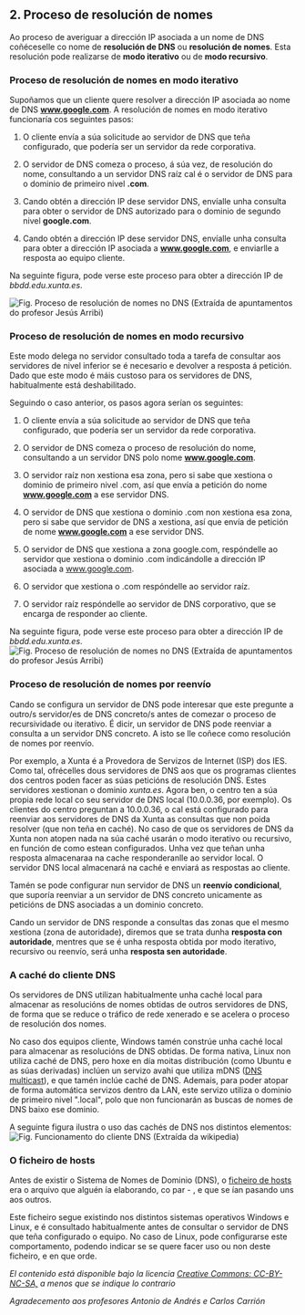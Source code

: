 ﻿
## 2. Proceso de resolución de nomes

Ao proceso de averiguar a dirección IP asociada a un nome de DNS coñéceselle co nome de **resolución de DNS** ou **resolución de nomes**. Esta resolución pode realizarse de **modo iterativo** ou de **modo recursivo**.

### Proceso de resolución de nomes en modo iterativo

Supoñamos que un cliente quere resolver a dirección IP asociada ao nome de DNS **www.google.com**. A resolución de nomes en modo iterativo funcionaría cos seguintes pasos:

1.  O cliente envía a súa solicitude ao servidor de DNS que teña configurado, que podería ser un servidor da rede corporativa.
    
2.  O servidor de DNS comeza o proceso, á súa vez, de resolución do nome, consultando a un servidor DNS raíz cal é o servidor de DNS para o dominio de primeiro nivel **.com**.
    
3.  Cando obtén a dirección IP dese servidor DNS, envíalle unha consulta para obter o servidor de DNS autorizado para o dominio de segundo nivel **google.com**.
    
4.  Cando obtén a dirección IP dese servidor DNS, envíalle unha consulta para obter a dirección IP asociada a **www.google.com**, e enviarlle a resposta ao equipo cliente.
    

Na seguinte figura, pode verse este proceso para obter a dirección IP de _bbdd.edu.xunta.es_.

![Fig. Proceso de resolución de nomes no DNS (Extraída de apuntamentos do profesor Jesús Arribi)](imgs/img2.1.jpg)

### Proceso de resolución de nomes en modo recursivo

Este modo delega no servidor consultado toda a tarefa de consultar aos servidores de nivel inferior se é necesario e devolver a resposta á petición. Dado que este modo é máis custoso para os servidores de DNS, habitualmente está deshabilitado.

Seguindo o caso anterior, os pasos agora serían os seguintes:

1.  O cliente envía a súa solicitude ao servidor de DNS que teña configurado, que podería ser un servidor da rede corporativa.
    
2.  O servidor de DNS comeza o proceso de resolución do nome, consultando a un servidor DNS polo nome **www.google.com**.
    
3.  O servidor raíz non xestiona esa zona, pero si sabe que xestiona o dominio de primeiro nivel .com, así que envía a petición do nome **www.google.com** a ese servidor DNS.
    
4.  O servidor de DNS que xestiona o dominio .com non xestiona esa zona, pero si sabe que servidor de DNS a xestiona, así que envía de petición de nome **www.google.com** a ese servidor DNS.
    
5.  O servidor de DNS que xestiona a zona google.com, respóndelle ao servidor que xestiona o dominio .com indicándolle a dirección IP asociada a www.google.com.
    
6.  O servidor que xestiona o .com respóndelle ao servidor raíz.
    
7.  O servidor raíz respóndelle ao servidor de DNS corporativo, que se encarga de responder ao cliente.
    

Na seguinte figura, pode verse este proceso para obter a dirección IP de _bbdd.edu.xunta.es_.
![Fig. Proceso de resolución de nomes no DNS (Extraída de apuntamentos do profesor Jesús Arribi)](imgs/img2.2.jpg)

### Proceso de resolución de nomes por reenvío

Cando se configura un servidor de DNS pode interesar que este pregunte a outro/s servidor/es de DNS concreto/s antes de comezar o proceso de recursividade ou iterativo. É dicir, un servidor de DNS pode reenviar a consulta a un servidor DNS concreto. A isto se lle coñece como resolución de nomes por reenvío.

Por exemplo, a Xunta é a Provedora de Servizos de Internet (ISP) dos IES. Como tal, ofrécelles dous servidores de DNS aos que os programas clientes dos centros poden facer as súas peticións de resolución DNS. Estes servidores xestionan o dominio _xunta.es_. Agora ben, o centro ten a súa propia rede local co seu servidor de DNS local (10.0.0.36, por exemplo). Os clientes do centro preguntan a 10.0.0.36, o cal está configurado para reenviar aos servidores de DNS da Xunta as consultas que non poida resolver (que non teña en caché). No caso de que os servidores de DNS da Xunta non atopen nada na súa caché usarán o modo iterativo ou recursivo, en función de como estean configurados. Unha vez que teñan unha resposta almacenaraa na cache responderanlle ao servidor local. O servidor DNS local almacenará na caché e enviará as respostas ao cliente.

Tamén se pode configurar nun servidor de DNS un **reenvío condicional**, que suporía reenviar a un servidor de DNS concreto unicamente as peticións de DNS asociadas a un dominio concreto.

Cando un servidor de DNS responde a consultas das zonas que el mesmo xestiona (zona de autoridade), diremos que se trata dunha **resposta con autoridade**, mentres que se é unha resposta obtida por modo iterativo, recursivo ou reenvío, será unha **resposta sen autoridade**.

### A caché do cliente DNS

Os servidores de DNS utilizan habitualmente unha caché local para almacenar as resolucións de nomes obtidas de outros servidores de DNS, de forma que se reduce o tráfico de rede xenerado e se acelera o proceso de resolución dos nomes.

No caso dos equipos cliente, Windows tamén constrúe unha caché local para almacenar as resolucións de DNS obtidas. De forma nativa, Linux non utiliza caché de DNS, pero hoxe en día moitas distribución (como Ubuntu e as súas derivadas) inclúen un servizo avahi que utiliza mDNS ([DNS multicast](https://en.wikipedia.org/wiki/Multicast_DNS)), e que tamén inclúe caché de DNS. Ademais, para poder atopar de forma automática servizos dentro da LAN, este servizo utiliza o dominio de primeiro nivel ".local", polo que non funcionarán as buscas de nomes de DNS baixo ese dominio.

A seguinte figura ilustra o uso das cachés de DNS nos distintos elementos:
![Fig. Funcionamento do cliente DNS (Extraída da wikipedia)](imgs/img2.3.png)

### O ficheiro de hosts

Antes de existir o Sistema de Nomes de Dominio (DNS), o [ficheiro de hosts](https://es.wikipedia.org/wiki/Archivo_hosts) era o arquivo que alguén ía elaborando, co par <nome de dominio> - <IP>, e que se ían pasando uns aos outros.

Este ficheiro segue existindo nos distintos sistemas operativos Windows e Linux, e é consultado habitualmente antes de consultar o servidor de DNS que teña configurado o equipo. No caso de Linux, pode configurarse este comportamento, podendo indicar se se quere facer uso ou non deste ficheiro, e en que orde.

*El contenido está disponible bajo la licencia [Creative Commons: CC-BY-NC-SA,](https://manuais.iessanclemente.net/index.php/Manuais:About "Manuais:About") a menos que se indique lo contrario*

*Agradecemento aos profesores Antonio de Andrés e Carlos Carrión*
